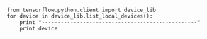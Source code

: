 <pre>
<code>
from tensorflow.python.client import device_lib
for device in device_lib.list_local_devices():
    print "-------------------------------------------------"
    print device
</code>
</pre>